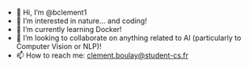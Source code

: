 - 👋 Hi, I’m @bclement1
- 👀 I’m interested in nature... and coding!
- 🌱 I’m currently learning Docker!
- 💞️ I’m looking to collaborate on anything related to AI (particularly to Computer Vision or NLP)!
- 📫 How to reach me: clement.boulay@student-cs.fr

<!---
bclement1/bclement1 is a ✨ special ✨ repository because its `README.md` (this file) appears on your GitHub profile.
You can click the Preview link to take a look at your changes.
--->
